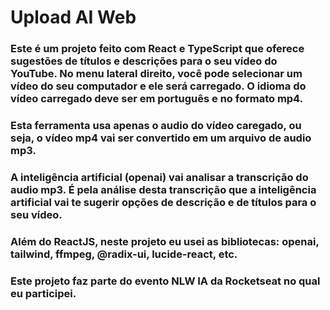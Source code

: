 <h1>Upload AI Web</h1>
<h3> Este é um projeto feito com React e TypeScript que oferece sugestões de títulos e descrições para o seu vídeo do YouTube. No menu lateral direito, você pode selecionar um vídeo do seu computador e ele será carregado. O idioma do vídeo carregado deve ser em português e no formato mp4. </h3>
<h3>Esta ferramenta usa apenas o audio do vídeo caregado, ou seja, o vídeo mp4 vai ser convertido em um arquivo de audio mp3. </h3>
<h3>A inteligência artificial (openai) vai analisar a transcrição do audio mp3. É pela análise desta transcrição que a inteligência artificial vai te sugerir opções de descrição e de títulos para o seu vídeo.
</h3>
<h3> Além do ReactJS, neste projeto eu usei as bibliotecas: openai, tailwind, ffmpeg, @radix-ui, lucide-react, etc.</h3>
<h3> Este projeto faz parte do evento NLW IA da Rocketseat no qual eu participei. </h3>
<h3></h3>
<h3></h3>
<h3></h3>
